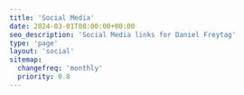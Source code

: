 ```yaml
---
title: 'Social Media'
date: 2024-03-01T08:00:00+00:00
seo_description: 'Social Media links for Daniel Freytag'
type: 'page'
layout: 'social'
sitemap:
  changefreq: 'monthly'
  priority: 0.8
---
```


